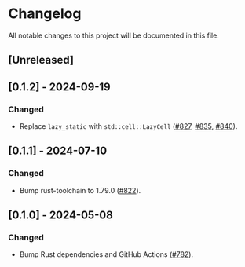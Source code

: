 # Changelog

All notable changes to this project will be documented in this file.

## [Unreleased]

## [0.1.2] - 2024-09-19

### Changed

- Replace `lazy_static` with `std::cell::LazyCell` ([#827], [#835], [#840]).

[#827]: https://github.com/stackabletech/operator-rs/pull/827
[#835]: https://github.com/stackabletech/operator-rs/pull/835
[#840]: https://github.com/stackabletech/operator-rs/pull/840

## [0.1.1] - 2024-07-10

### Changed

- Bump rust-toolchain to 1.79.0 ([#822]).

[#822]: https://github.com/stackabletech/operator-rs/pull/822

## [0.1.0] - 2024-05-08

### Changed

- Bump Rust dependencies and GitHub Actions ([#782]).

[#782]: https://github.com/stackabletech/operator-rs/pull/782
